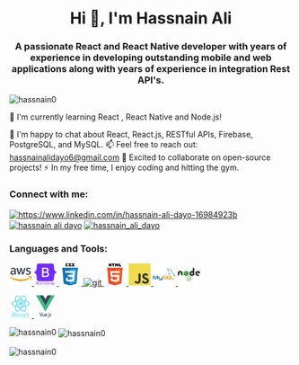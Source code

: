 <h1 align="center">Hi 👋, I'm Hassnain Ali</h1>
<h3 align="center">A passionate React and React Native developer with years of experience in developing outstanding mobile and web applications along with years of experience in integration Rest API's.</h3>
<p align="left"> <img src="https://komarev.com/ghpvc/?username=hassnain0&label=Profile%20views&color=0e75b6&style=flat" alt="hassnain0" /> </p>

👋 I'm currently learning React , React Native and Node.js!

💬 I'm happy to chat about React, React.js, RESTful APIs, Firebase, PostgreSQL, and MySQL.
📫 Feel free to reach out: hassnainalidayo6@gmail.com
👯 Excited to collaborate on open-source projects!
⚡ In my free time, I enjoy coding and hitting the gym.


<h3 align="left">Connect with me:</h3>
<p align="left">
<a href="https://linkedin.com/in/https://www.linkedin.com/in/hassnain-ali-dayo-16984923b" target="blank"><img align="center" src="https://raw.githubusercontent.com/rahuldkjain/github-profile-readme-generator/master/src/images/icons/Social/linked-in-alt.svg" alt="https://www.linkedin.com/in/hassnain-ali-dayo-16984923b" height="30" width="40" /></a>
<a href="https://fb.com/hassnain ali dayo" target="blank"><img align="center" src="https://raw.githubusercontent.com/rahuldkjain/github-profile-readme-generator/master/src/images/icons/Social/facebook.svg" alt="hassnain ali dayo" height="30" width="40" /></a>
<a href="https://instagram.com/hassnain_ali_dayo" target="blank"><img align="center" src="https://raw.githubusercontent.com/rahuldkjain/github-profile-readme-generator/master/src/images/icons/Social/instagram.svg" alt="hassnain_ali_dayo" height="30" width="40" /></a>
</p>

<h3 align="left">Languages and Tools:</h3>
<p align="left"> 
  <a href="https://aws.amazon.com" target="_blank" rel="noreferrer"> <img src="https://raw.githubusercontent.com/devicons/devicon/master/icons/amazonwebservices/amazonwebservices-original-wordmark.svg" alt="aws" width="40" height="40"/> </a> 
  <a href="https://getbootstrap.com" target="_blank" rel="noreferrer"> <img src="https://raw.githubusercontent.com/devicons/devicon/master/icons/bootstrap/bootstrap-plain-wordmark.svg" alt="bootstrap" width="40" height="40"/> </a> 
  <a href="https://www.w3schools.com/css/" target="_blank" rel="noreferrer"> <img src="https://raw.githubusercontent.com/devicons/devicon/master/icons/css3/css3-original-wordmark.svg" alt="css3" width="40" height="40"/> </a> 
  <a href="https://git-scm.com/" target="_blank" rel="noreferrer"> <img src="https://www.vectorlogo.zone/logos/git-scm/git-scm-icon.svg" alt="git" width="40" height="40"/> </a> 
  <a href="https://www.w3.org/html/" target="_blank" rel="noreferrer"> <img src="https://raw.githubusercontent.com/devicons/devicon/master/icons/html5/html5-original-wordmark.svg" alt="html5" width="40" height="40"/> </a> 
  <a href="https://developer.mozilla.org/en-US/docs/Web/JavaScript" target="_blank" rel="noreferrer"> <img src="https://raw.githubusercontent.com/devicons/devicon/master/icons/javascript/javascript-original.svg" alt="javascript" width="40" height="40"/> </a> 
  <a href="https://www.mysql.com/" target="_blank" rel="noreferrer"> <img src="https://raw.githubusercontent.com/devicons/devicon/master/icons/mysql/mysql-original-wordmark.svg" alt="mysql" width="40" height="40"/> </a> 
  <a href="https://nodejs.org" target="_blank" rel="noreferrer"> <img src="https://raw.githubusercontent.com/devicons/devicon/master/icons/nodejs/nodejs-original-wordmark.svg" alt="nodejs" width="40" height="40"/> </a> 
  
  <a href="https://reactjs.org/" target="_blank" rel="noreferrer"> <img src="https://raw.githubusercontent.com/devicons/devicon/master/icons/react/react-original-wordmark.svg" alt="react" width="40" height="40"/> </a> 
  <a href="https://vuejs.org/" target="_blank" rel="noreferrer"> <img src="https://raw.githubusercontent.com/devicons/devicon/master/icons/vuejs/vuejs-original-wordmark.svg" alt="vuejs" width="40" height="40"/> </a> 
</p>

<p><img align="left" src="https://github-readme-stats.vercel.app/api/top-langs?username=hassnain0&show_icons=true&locale=en&layout=compact" alt="hassnain0" /></p>

<p>&nbsp;<img align="center" src="https://github-readme-stats.vercel.app/api?username=hassnain0&show_icons=true&locale=en" alt="hassnain0" /></p>

<p><img align="center" src="https://github-readme-streak-stats.herokuapp.com/?user=hassnain0&" alt="hassnain0" /></p>

<!-- You can add a 3D graph or radar chart similar to your image by using services like GitHub Readme Stats and customization tools like https://github.com/anuraghazra/github-readme-stats or https://github.com/ashutosh00710/github-readme-activity-graph -->
